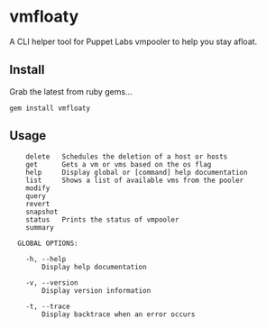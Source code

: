 vmfloaty
========

A CLI helper tool for Puppet Labs vmpooler to help you stay afloat.

## Install

Grab the latest from ruby gems...

```
gem install vmfloaty
```

## Usage

```
    delete   Schedules the deletion of a host or hosts
    get      Gets a vm or vms based on the os flag
    help     Display global or [command] help documentation
    list     Shows a list of available vms from the pooler
    modify
    query
    revert
    snapshot
    status   Prints the status of vmpooler
    summary

  GLOBAL OPTIONS:

    -h, --help
        Display help documentation

    -v, --version
        Display version information

    -t, --trace
        Display backtrace when an error occurs
```
